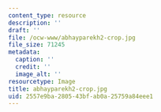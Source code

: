 ```yaml
---
content_type: resource
description: ''
draft: ''
file: /ocw-www/abhayparekh2-crop.jpg
file_size: 71245
metadata:
  caption: ''
  credit: ''
  image_alt: ''
resourcetype: Image
title: abhayparekh2-crop.jpg
uid: 2557e9ba-2805-43bf-ab0a-25759a84eee1
---
```

